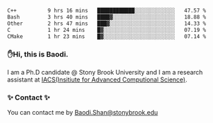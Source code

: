 <!--START_SECTION:waka-->

```txt
C++          9 hrs 16 mins   ████████████░░░░░░░░░░░░░   47.57 %
Bash         3 hrs 40 mins   ████▓░░░░░░░░░░░░░░░░░░░░   18.88 %
Other        2 hrs 47 mins   ███▓░░░░░░░░░░░░░░░░░░░░░   14.33 %
C            1 hr 24 mins    █▓░░░░░░░░░░░░░░░░░░░░░░░   07.19 %
CMake        1 hr 23 mins    █▓░░░░░░░░░░░░░░░░░░░░░░░   07.14 %
```

<!--END_SECTION:waka-->

### ✋Hi, this is Baodi. 

I am a Ph.D candidate @ Stony Brook University and I am a research assistant at [IACS(Insitiute for Advanced Computional Science)](https://iacs.stonybrook.edu/).

### ✨ Contact ✨

You can contact me by [Baodi.Shan@stonybrook.edu](mailto:Baodi.Shan@stonybrook.edu)





<!--
[![Anurag's GitHub stats](https://github-readme-stats.vercel.app/api?username=lwshanbd&theme=jolly&show_icons=true&count_private=true&include_all_commits=true)](https://github.com/anuraghazra/github-readme-stats)
**lwshanbd/lwshanbd** is a ✨ _special_ ✨ repository because its `README.md` (this file) appears on your GitHub profile.

Here are some ideas to get you started:

- 🔭 I’m currently working on ...
- 🌱 I’m currently learning ...
- 👯 I’m looking to collaborate on ...
- 🤔 I’m looking for help with ...
- 💬 Ask me about ...
- 📫 How to reach me: ...
- 😄 Pronouns: ...
- ⚡ Fun fact: ...
-->
